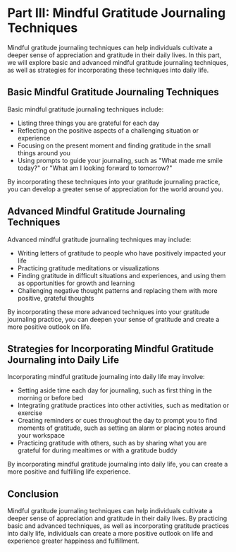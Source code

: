 Part III: Mindful Gratitude Journaling Techniques
=================================================

Mindful gratitude journaling techniques can help individuals cultivate a deeper sense of appreciation and gratitude in their daily lives. In this part, we will explore basic and advanced mindful gratitude journaling techniques, as well as strategies for incorporating these techniques into daily life.

Basic Mindful Gratitude Journaling Techniques
---------------------------------------------

Basic mindful gratitude journaling techniques include:

* Listing three things you are grateful for each day
* Reflecting on the positive aspects of a challenging situation or experience
* Focusing on the present moment and finding gratitude in the small things around you
* Using prompts to guide your journaling, such as "What made me smile today?" or "What am I looking forward to tomorrow?"

By incorporating these techniques into your gratitude journaling practice, you can develop a greater sense of appreciation for the world around you.

Advanced Mindful Gratitude Journaling Techniques
------------------------------------------------

Advanced mindful gratitude journaling techniques may include:

* Writing letters of gratitude to people who have positively impacted your life
* Practicing gratitude meditations or visualizations
* Finding gratitude in difficult situations and experiences, and using them as opportunities for growth and learning
* Challenging negative thought patterns and replacing them with more positive, grateful thoughts

By incorporating these more advanced techniques into your gratitude journaling practice, you can deepen your sense of gratitude and create a more positive outlook on life.

Strategies for Incorporating Mindful Gratitude Journaling into Daily Life
-------------------------------------------------------------------------

Incorporating mindful gratitude journaling into daily life may involve:

* Setting aside time each day for journaling, such as first thing in the morning or before bed
* Integrating gratitude practices into other activities, such as meditation or exercise
* Creating reminders or cues throughout the day to prompt you to find moments of gratitude, such as setting an alarm or placing notes around your workspace
* Practicing gratitude with others, such as by sharing what you are grateful for during mealtimes or with a gratitude buddy

By incorporating mindful gratitude journaling into daily life, you can create a more positive and fulfilling life experience.

Conclusion
----------

Mindful gratitude journaling techniques can help individuals cultivate a deeper sense of appreciation and gratitude in their daily lives. By practicing basic and advanced techniques, as well as incorporating gratitude practices into daily life, individuals can create a more positive outlook on life and experience greater happiness and fulfillment.
